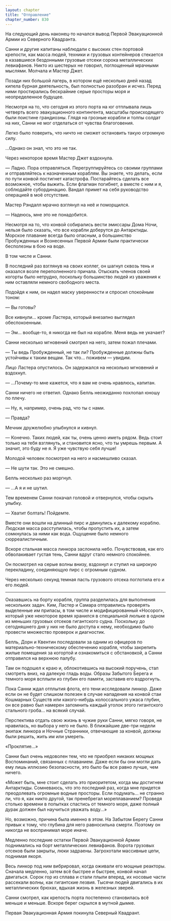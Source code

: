 ```yaml
---
layout: chapter
title: "Отправление"
chapter_number: 830
---
```


На следующий день наконец-то начался вывод Первой Эвакуационной Армии из Северного Квадранта.

Санни и другие капитаны наблюдали с высоких стен портовой крепости, как масса людей, техники и грузовых контейнеров стекается в казавшиеся бездонными грузовые отсеки сорока металлических левиафанов. Никто из шестерых не говорил, поглощенный мрачными мыслями. Молчала и Мастер Джет.

Позади них большой лагерь, в котором ещё несколько дней назад кипела бурная деятельность, был полностью разобран и исчез. Перед ними простирались бескрайние серые просторы моря и неопределенное будущее.

Несмотря на то, что сегодня из этого порта на юг отплывала лишь четверть всего эвакуационного контингента, масштабы происходящего были поистине грандиозны. Глядя на грозные корабли и толпы солдат на них, Санни не мог отделаться от чувства благоговения.

Легко было поверить, что ничто не сможет остановить такую огромную силу.

...Однако он знал, что это не так.

Через некоторое время Мастер Джет вздохнула.

— Ладно. Пора отправляться. Перегруппируйтесь со своими группами и отправляйтесь к назначенным кораблям. Вы знаете, что делать, если по пути конвой постигнет катастрофа. Постарайтесь сделать все возможное, чтобы выжить. Если флагман погибнет, а вместе с ним и я, соблюдайте субординацию. Вандал примет на себя руководство операцией в моё отсутствие.

Мастер Рэндалл мрачно взглянул на неё и поморщился.

— Надеюсь, мне это не понадобится.

Несмотря на то, что конвой собирались вести эмиссары Дома Ночи, нельзя было сказать, что все корабли доберутся до Антарктиды. Морское плавание всегда было опасным, а большинство Пробужденных и Вознесенных Первой Армии были практически бесполезны в бою на воде.

В том числе и Санни.

В последний раз взглянув на своих коллег, он шагнул сквозь тень и оказался возле переполненного причала. Отыскать членов своей когорты было нетрудно, поскольку большинство людей из уважения к ним оставляли немного свободного места.

Подойдя к ним, он надел маску уверенности и спросил спокойным тоном:

— Вы готовы?

Все кивнули... кроме Ластера, который внезапно выглядел обеспокоенным.

— Эм... вообще-то, я никогда не был на корабле. Меня ведь не укачает?

Санни несколько мгновений смотрел на него, затем пожал плечами.

— Ты ведь Пробужденный, не так ли? Пробужденные должны быть устойчивы к таким вещам. Так что... поживем — увидим.

Лицо Ластера опустилось. Он задержался на несколько мгновений и вздохнул.

— ...Почему-то мне кажется, что я вам не очень нравлюсь, капитан.

Санни ничего не ответил. Однако Белль неожиданно похлопал юношу по плечу.

— Ну, я, например, очень рад, что ты с нами.

— Правда?

Мечник дружелюбно улыбнулся и кивнул.

— Конечно. Таких людей, как ты, очень ценно иметь рядом. Ведь стоит только на тебя взглянуть, и становится ясно, что ты умрешь первым. А значит, это буду не я. Я уже чувствую себя лучше!

Молодой человек посмотрел на него и насмешливо сказал.

— Не шути так. Это не смешно.

Белль несколько раз моргнул.

— ...А я и не шутил.

Тем временем Санни покачал головой и отвернулся, чтобы скрыть улыбку.

— Хватит болтать! Пойдемте.

Вместе они вошли на длинный пирс и двинулись к далекому кораблю. Людская масса расступилась, чтобы пропустить их, а затем сомкнулась за ними как вода. Ощущение было немного сюрреалистичным.

Вскоре стальная масса линкора заслонила небо. Почувствовав, как его обволакивает густая тень, Санни вдруг стало немного спокойнее.

Он посмотрел на серые волны внизу, вздохнул и ступил на широкую перекладину, соединяющую пирс с огромным судном.

Через несколько секунд темная пасть грузового отсека поглотила его и его людей.

***

Оказавшись на борту корабля, группа разделилась для выполнения нескольких задач. Ким, Ластер и Самара отправились проверять выделенные им припасы, в том числе и модифицированный «Носорог», который уже некоторое время хранился в специальной люльке в одном из меньших грузовых отсеков гигантского судна. Поскольку до сегодняшнего дня у них не было доступа к нему, необходимо было провести множество проверок и диагностик.

Белль, Дорн и Квентин последовали за одним из офицеров по материально-техническому обеспечению корабля, чтобы закрепить жилые помещения за когортой и ознакомиться с обстановкой, а Санни отправился на верхнюю палубу.

Там он подошел к краю и, облокотившись на высокий поручень, стал смотреть вниз, на далекую гладь воды. Образы Забытого Берега и темного моря всплыли из глубин его памяти, заставив его вздрогнуть.

Пока Санни ждал отплытия флота, его тени исследовали линкор. Даже если он не будет слишком полезен в случае нападения на конвой стаи Кошмарных Существ или какого-нибудь колоссального ужаса глубин, он все равно был намерен запомнить каждый уголок этого гигантского стального гроба... на всякий случай.

Перспектива отдать свою жизнь в чужие руки Санни, мягко говоря, не нравилась, но выбора у него не было. В ближайшие две-три недели экипаж линкора и Ночные Странники, отвечающие за конвой, должны были решить, жить им или умереть.

«Проклятие...»

Санни был очень недоволен тем, что не приобрел никаких мощных Воспоминаний, связанных с плаванием. Даже если бы они могли дать ему лишь иллюзию безопасности, это было бы все равно лучше, чем ничего.

«Может быть, мне стоит сделать это приоритетом, когда мы достигнем Антарктиды. Сомневаюсь, что это последний раз, когда мне придется преодолевать огромные водные просторы. Если подумать... не странно ли, что я, как никто другой, так пренебрегал мореплаванием? Проведя столько времени в попытках спастись от темного моря, даже полный дурак должен был научиться уважать воду...»

Но, возможно, причина была именно в этом. На Забытом Берегу Санни привык к тому, что глубина для него равносильна смерти. Поэтому он никогда не воспринимал море иначе.

Медленно последние остатки Первой Эвакуационной Армии поднимались на борт металлических левиафанов. Ворота грузовых отсеков были закрыты, люки задраены. Загрохотали массивные цепи, поднимая якоря.

Весь линкор под ним вибрировал, когда оживали его мощные реакторы. Сначала медленно, затем всё быстрее и быстрее, конвой начал двигаться. Сорок гор из сплава и стали плыли вперед, их носовые части рассекали волны, как гигантские лезвия. Тысячи людей двигались в их металлических брюхах, вдыхая жизнь в железных зверей.

Санни смотрел, как крепость порта постепенно становилась всё меньше и меньше. Вскоре берег скрылся в мутной дымке.

Первая Эвакуационная Армия покинула Северный Квадрант.